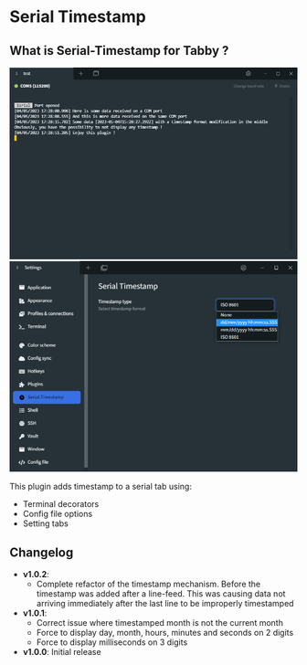 # Serial Timestamp 

## What is Serial-Timestamp for Tabby ?

![Screenshot](./screenshot.png "Timestamp in action")
![Screenshot](./screenshot-settings.png "Timestamp settings")

This plugin adds timestamp to a serial tab using:

- Terminal decorators
- Config file options
- Setting tabs

## Changelog

- **v1.0.2**:
    - Complete refactor of the timestamp mechanism. Before the timestamp was added after a line-feed. This was causing data not arriving immediately after the last line to be improperly timestamped
- **v1.0.1**:
    - Correct issue where timestamped month is not the current month
    - Force to display day, month, hours, minutes and seconds on 2 digits
    - Force to display milliseconds on 3 digits
- **v1.0.0**:
        Initial release
